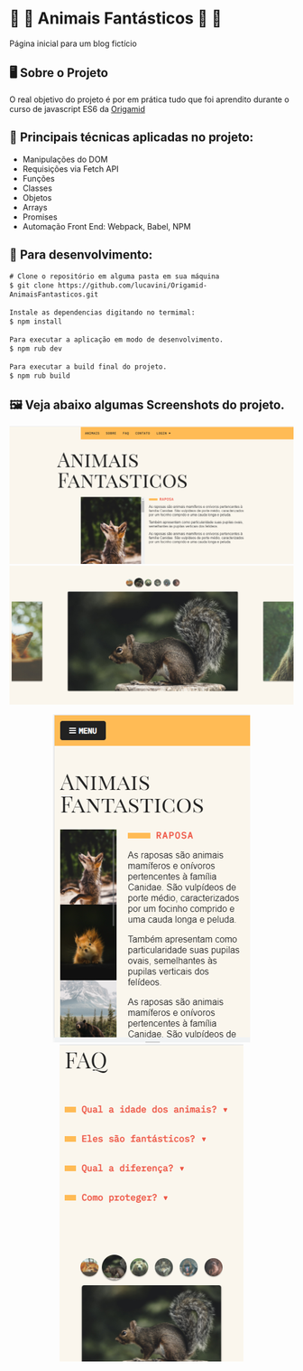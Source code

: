 # 🐺 🐒 Animais Fantásticos 🦊 🐻
Página inicial para um blog fictício

## 🖥️ Sobre o Projeto
O real objetivo do projeto é por em prática tudo que foi aprendito durante o curso de javascript ES6 da <a href="https://www.origamid.com/curso/javascript-completo-es6/">Origamid</a>


## 📝 Principais técnicas aplicadas no projeto:

<ul>
  <li> Manipulações do DOM </li>
  <li> Requisições via Fetch API </li>
  <li> Funções</li>
  <li> Classes</li>
  <li> Objetos</li>
  <li> Arrays</li>
  <li> Promises</li>
  <li> Automação Front End: Webpack, Babel, NPM</li>
</ul>

## 🚧 Para desenvolvimento:
```
# Clone o repositório em alguma pasta em sua máquina
$ git clone https://github.com/lucavini/Origamid-AnimaisFantasticos.git

Instale as dependencias digitando no termimal:
$ npm install

Para executar a aplicação em modo de desenvolvimento.
$ npm rub dev

Para executar a build final do projeto.
$ npm rub build

```

## 🖼️ Veja abaixo algumas Screenshots do projeto. 

<img src="/img/screenshot1.PNG">
<img src="/img/screenshot2.PNG">
<p align="center">
<img src="/img/screenshot3.PNG">
<img src="/img/screenshot4.PNG">
</p>
